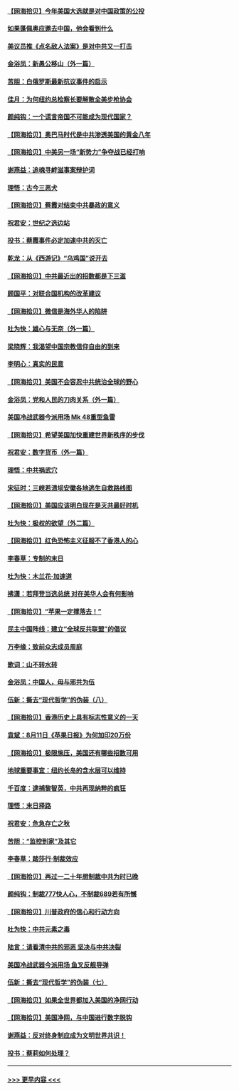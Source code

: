 #### [【网海拾贝】今年美国大选就是对中国政策的公投](../pages/nsc993/n12350973.md?t=08232051) 
#### [如果蓬佩奥应邀去中国，他会看到什么](../pages/nsc993/n12350945.md?t=08232051) 
#### [美议员推《点名敌人法案》是对中共又一打击](../pages/nsc993/n12350765.md?t=08232051) 
#### [金浴凤：新愚公移山（外一篇）](../pages/nsc993/n12350253.md?t=08232051) 
#### [苦胆：白俄罗斯最新抗议事件的启示](../pages/nsc993/n12349989.md?t=08232051) 
#### [佳月：为何纽约总检察长要解散全美步枪协会](../pages/nsc993/n12349939.md?t=08232051) 
#### [颜纯钩：一个谎言帝国不可能成为现代国家？](../pages/nsc993/n12349898.md?t=08232051) 
#### [【网海拾贝】奥巴马时代是中共渗透美国的黄金八年](../pages/nsc993/n12349284.md?t=08232051) 
#### [【网海拾贝】中美另一场“新势力”争夺战已经打响](../pages/nsc993/n12346998.md?t=08232051) 
#### [谢燕益：追魂寻衅滋事案辩护词](../pages/nsc993/n12346892.md?t=08232051) 
#### [理悟：古今三恶犬](../pages/nsc993/n12345190.md?t=08232051) 
#### [【网海拾贝】蔡霞对结束中共暴政的意义](../pages/nsc993/n12344263.md?t=08232051) 
#### [祝君安：世纪之选边站](../pages/nsc993/n12342382.md?t=08232051) 
#### [投书：蔡霞事件必定加速中共的灭亡](../pages/nsc993/n12341881.md?t=08232051) 
#### [乾龙：从《西游记》“乌鸡国”说开去](../pages/nsc993/n12341690.md?t=08232051) 
#### [【网海拾贝】中共最近出的招数都是下三滥](../pages/nsc993/n12341593.md?t=08232051) 
#### [顾国平：对联合国机构的改革建议](../pages/nsc993/n12339928.md?t=08232051) 
#### [【网海拾贝】微信是海外华人的陷阱](../pages/nsc993/n12338868.md?t=08232051) 
#### [吐为快：雄心与无奈（外一篇）](../pages/nsc993/n12338132.md?t=08232051) 
#### [梁晓辉：我渴望中国宗教信仰自由的到来](../pages/nsc993/n12336657.md?t=08232051) 
#### [李明心：真实的民意](../pages/nsc993/n12336089.md?t=08232051) 
#### [【网海拾贝】美国不会容忍中共统治全球的野心](../pages/nsc993/n12336063.md?t=08232051) 
#### [金浴凤：党和人民的刀肉关系（外一篇）](../pages/nsc993/n12335834.md?t=08232051) 
#### [美国冷战武器今派用场 Mk 48重型鱼雷](../pages/nsc993/n12335354.md?t=08232051) 
#### [【网海拾贝】希望美国加快重建世界新秩序的步伐](../pages/nsc993/n12334224.md?t=08232051) 
#### [祝君安：数字货币（外一篇）](../pages/nsc993/n12334186.md?t=08232051) 
#### [理悟：中共祸武穴](../pages/nsc993/n12333962.md?t=08232051) 
#### [宋征时：三峡若溃坝安徽各地逃生自救路线图](../pages/nsc993/n12332450.md?t=08232051) 
#### [【网海拾贝】美国应该明白现在是灭共最好时机](../pages/nsc993/n12332313.md?t=08232051) 
#### [吐为快：极权的欲望（外二篇）](../pages/nsc993/n12332089.md?t=08232051) 
#### [【网海拾贝】红色恐怖主义征服不了香港人的心](../pages/nsc993/n12329296.md?t=08232051) 
#### [李春草：专制的末日](../pages/nsc993/n12329079.md?t=08232051) 
#### [吐为快：木兰花‧加速道](../pages/nsc993/n12327366.md?t=08232051) 
#### [拂潇：若拜登当选总统 对在美华人会有何影响](../pages/nsc993/n12295996.md?t=08232051) 
#### [【网海拾贝】“苹果一定撑落去！”](../pages/nsc993/n12326784.md?t=08232051) 
#### [民主中国阵线：建立“全球反共联盟”的倡议](../pages/nsc993/n12324177.md?t=08232051) 
#### [万李缘：致前众志成员周庭](../pages/nsc993/n12324635.md?t=08232051) 
#### [歌词：山不转水转](../pages/nsc993/n12324599.md?t=08232051) 
#### [金浴凤：中国人，毋与邪共为伍](../pages/nsc993/n12324257.md?t=08232051) 
#### [伍新：撕去“现代哲学”的伪装（八）](../pages/nsc993/n12324188.md?t=08232051) 
#### [【网海拾贝】香港历史上具有标志性意义的一天](../pages/nsc993/n12324021.md?t=08232051) 
#### [袁斌：8月11日《苹果日报》为何加印20万份](../pages/nsc993/n12323955.md?t=08232051) 
#### [【网海拾贝】极限施压，美国还有哪些招数可用](../pages/nsc993/n12322512.md?t=08232051) 
#### [地球重要事宜：纽约长岛的含水层可以维持](../pages/nsc993/n12321844.md?t=08232051) 
#### [千百度：逮捕黎智英，中共再现纳粹的疯狂](../pages/nsc993/n12321777.md?t=08232051) 
#### [理悟：末日择路](../pages/nsc993/n12320812.md?t=08232051) 
#### [祝君安：危急存亡之秋](../pages/nsc993/n12320795.md?t=08232051) 
#### [苦胆：“监控到家”及其它](../pages/nsc993/n12320751.md?t=08232051) 
#### [李春草：踏莎行·制裁效应](../pages/nsc993/n12318290.md?t=08232051) 
#### [【网海拾贝】再过一二十年想制裁中共为时已晚](../pages/nsc993/n12318195.md?t=08232051) 
#### [颜纯钩：制裁777快人心，不制裁689若有所憾](../pages/nsc993/n12316912.md?t=08232051) 
#### [【网海拾贝】川普政府的信心和行动方向](../pages/nsc993/n12316673.md?t=08232051) 
#### [吐为快：中共元素之毒](../pages/nsc993/n12316547.md?t=08232051) 
#### [陆言：请看清中共的邪恶 坚决与中共决裂](../pages/nsc993/n12315784.md?t=08232051) 
#### [美国冷战武器今派用场 鱼叉反舰导弹](../pages/nsc993/n12316258.md?t=08232051) 
#### [伍新：撕去“现代哲学”的伪装（七）](../pages/nsc993/n12315846.md?t=08232051) 
#### [【网海拾贝】如果全世界都加入美国的净网行动](../pages/nsc993/n12315588.md?t=08232051) 
#### [【网海拾贝】美国净网，与中国进行数字脱钩](../pages/nsc993/n12312813.md?t=08232051) 
#### [谢燕益：反对终身制应成为文明世界共识！](../pages/nsc993/n12310465.md?t=08232051) 
#### [投书：蔡莉如何处理？](../pages/nsc993/n12310224.md?t=08232051) 

----
#### [ >>> 更早内容 <<< ](../indexes/nsc993-earlier.md)
